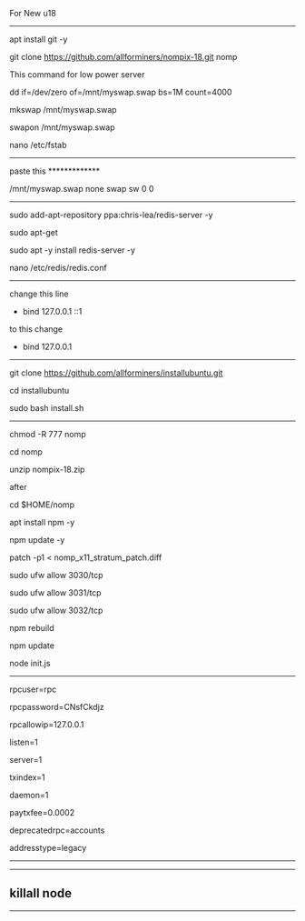 For New  u18
______________________________________________________


apt install git -y

git clone https://github.com/allforminers/nompix-18.git nomp



This command for low power server

dd if=/dev/zero of=/mnt/myswap.swap bs=1M count=4000

mkswap /mnt/myswap.swap

swapon /mnt/myswap.swap

nano /etc/fstab

______________________________________________________


paste this *************

/mnt/myswap.swap none swap sw 0 0

______________________________________________________

sudo add-apt-repository ppa:chris-lea/redis-server -y

sudo apt-get 

sudo apt -y install redis-server -y

nano /etc/redis/redis.conf

______________________________________________________

change this line 

- bind 127.0.0.1 ::1

to this change

+ bind 127.0.0.1

______________________________________________________


git clone https://github.com/allforminers/installubuntu.git

cd installubuntu

sudo bash install.sh


______________________________________________________

chmod -R 777 nomp

cd nomp

unzip nompix-18.zip

after

cd $HOME/nomp

apt install npm -y

npm update -y

patch -p1 < nomp_x11_stratum_patch.diff

sudo ufw allow 3030/tcp

sudo ufw allow 3031/tcp

sudo ufw allow 3032/tcp

npm rebuild

npm update

node init.js



______________________________________________________


rpcuser=rpc

rpcpassword=CNsfCkdjz

rpcallowip=127.0.0.1

listen=1

server=1

txindex=1

daemon=1

paytxfee=0.0002

deprecatedrpc=accounts

addresstype=legacy

______________________________________________________


-------------------
killall node
-------------------

______________________________________________________








